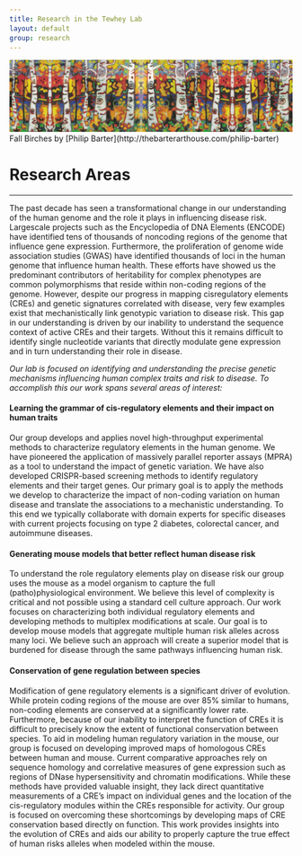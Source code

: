 ```yaml
---
title: Research in the Tewhey Lab
layout: default
group: research
---
```


<img class="img-fluid mx-auto d-block" src="/static/img/research_philip_barter_fall_birches.png" alt="Fall Birches by Philip Barter">
Fall Birches by [Philip Barter](http://thebarterarthouse.com/philip-barter)

# Research Areas
---

The past decade has seen a transformational change in our understanding of the human genome and the role it plays in influencing disease risk. Largescale projects such as the Encyclopedia of DNA Elements (ENCODE) have identified tens of thousands of non­coding regions of the genome that influence gene expression. Furthermore, the proliferation of genome wide association studies (GWAS) have identified thousands of loci in the human genome that influence human health. These efforts have showed us the predominant contributors of heritability for complex phenotypes are common polymorphisms that reside within non-coding regions of the genome. However, despite our progress in mapping cis­regulatory elements (CREs) and genetic signatures correlated with disease, very few examples exist that mechanistically link genotypic variation to disease risk. This gap in our understanding is driven by our inability to understand the sequence context of active CREs and their targets. Without this it remains difficult to identify single nucleotide variants that directly modulate gene expression and in turn understanding their role in disease.

*Our lab is focused on identifying and understanding the precise genetic mechanisms influencing human complex traits and risk to disease. To accomplish this our work spans several areas of interest:*

#### Learning the grammar of cis-regulatory elements and their impact on human traits

Our group develops and applies novel high-throughput experimental methods to characterize regulatory elements in the human genome. We have pioneered the application of massively parallel reporter assays (MPRA) as a tool to understand the impact of genetic variation. We have also developed CRISPR-based screening methods to identify regulatory elements and their target genes. Our primary goal is to apply the methods we develop to characterize the impact of non-coding variation on human disease and translate the associations to a mechanistic understanding. To this end we typically collaborate with domain experts for specific diseases with current projects focusing on type 2 diabetes, colorectal cancer, and autoimmune diseases.


#### Generating mouse models that better reflect human disease risk

To understand the role regulatory elements play on disease risk our group uses the mouse as a model organism to capture the full (patho)physiological environment. We believe this level of complexity is critical and not possible using a standard cell culture approach. Our work focuses on characterizing both individual regulatory elements and developing methods to multiplex modifications at scale. Our goal is to develop mouse models that aggregate multiple human risk alleles across many loci. We believe such an approach will create a superior model that is burdened for disease through the same pathways influencing human risk.   

#### Conservation of gene regulation between species

Modification of gene regulatory elements is a significant driver of evolution. While protein coding regions of the mouse are over 85% similar to humans, non-coding elements are conserved at a significantly lower rate. Furthermore, because of our inability to interpret the function of CREs it is difficult to precisely know the extent of functional conservation between species. To aid in modeling human regulatory variation in the mouse, our group is focused on developing improved maps of homologous CREs between human and mouse. Current comparative approaches rely on sequence homology and correlative measures of gene expression such as regions of DNase hypersensitivity and chromatin modifications. While these methods have provided valuable insight, they lack direct quantitative measurements of a CRE’s impact on individual genes and the location of the cis-regulatory modules within the CREs responsible for activity. Our group is focused on overcoming these shortcomings by developing maps of CRE conservation based directly on function. This work provides insights into the evolution of CREs and aids our ability to properly capture the true effect of human risks alleles when modeled within the mouse.

